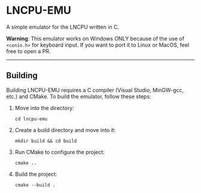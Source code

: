 # LNCPU-EMU

A simple emulator for the LNCPU written in C.

**Warning**: This emulator works on Windows ONLY because of the use of `<conio.h>` for keyboard input. If you want to port it to Linux or MacOS, feel free to open a PR.

---
## Building

Building LNCPU-EMU requires a C compiler (Visual Studio, MinGW-gcc, etc.) and CMake. To build the emulator, follow these steps:
1. Move into the directory:

    `cd lncpu-emu`

2. Create a build directory and move into it:

    `mkdir build && cd build`
    
3. Run CMake to configure the project:

    `cmake ..`

4. Build the project:

    `cmake --build .`